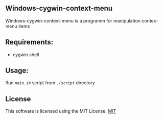 
## Windows-cygwin-context-menu
Windows-cygwin-context-menu is a programm for manipulation contex-menu items

## Requirements:
- cygwin shell

## Usage:
Run `main.sh` script from `./script` directory

## License
This software is licensed using the MIT License.  [MIT](https://choosealicense.com/licenses/mit/)